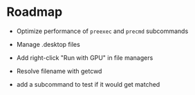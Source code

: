 # Roadmap

* Optimize performance of `preexec` and `precmd` subcommands

* Manage .desktop files
* Add right-click "Run with GPU" in file managers
* Resolve filename with getcwd
* add a subcommand to test if it would get matched
